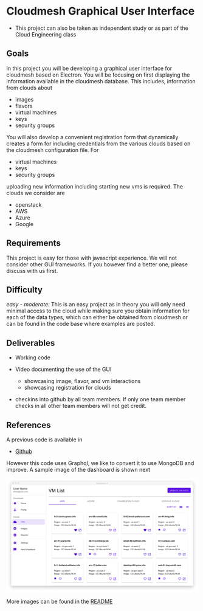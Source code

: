 # Cloudmesh Graphical User Interface

* This project can also be taken as independent study or as part of the Cloud
  Engineering class
  
## Goals

In this project you will be developing a graphical user interface for
cloudmesh based on Electron. You will be focusing on first displaying the
information available in the cloudmesh database. This includes, information
from clouds about

* images
* flavors
* virtual machines
* keys
* security groups

You will also develop a convenient registration form that dynamically
creates a form for including credentials from the various clouds based
on the cloudmesh configuration file. For 

* virtual machines
* keys
* security groups

uploading new information including starting new vms is required. The clouds
we consider are

* openstack
* AWS
* Azure
* Google

## Requirements

This project is easy for those with javascript experience. We will not
consider other GUI frameworks. If you however find a better one, please
discuss with us first.

## Difficulty

*easy - moderate:* This is an easy project as in theory you will only need
minimal access to the cloud while making sure you obtain information for
each of the data types,  which can either be obtained from cloudmesh or can
be found in the code base where examples are posted.  

## Deliverables

* Working code
* Video documenting the use of the GUI

  * showcasing image, flavor, and vm interactions
  * showcasing registration for clouds 
* checkins into github by all team members. If only one team member checks in
  all other team members will not get credit.

## References

A previous code is available in 

* [Github](https://github.com/cloudmesh-community/graphql)

However this code uses Graphql, we like to convert it to use MongoDB and
improve. A sample image of the dashboard is shown next

![Dashboard](images/dashboard1.png)

More images can be found in the [README](https://github.com/cloudmesh-community/graphql/blob/master/README.md)


